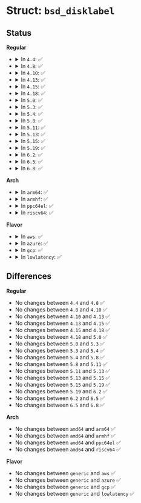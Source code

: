 # Struct: <code>bsd_disklabel</code>

## Status
<b>Regular</b>
<ul>
<li>
<details>
<summary>In <code>4.4</code>: ✅</summary>

```c
struct bsd_disklabel {
    __le32 d_magic;
    __s16 d_type;
    __s16 d_subtype;
    char d_typename[16];
    char d_packname[16];
    __u32 d_secsize;
    __u32 d_nsectors;
    __u32 d_ntracks;
    __u32 d_ncylinders;
    __u32 d_secpercyl;
    __u32 d_secperunit;
    __u16 d_sparespertrack;
    __u16 d_sparespercyl;
    __u32 d_acylinders;
    __u16 d_rpm;
    __u16 d_interleave;
    __u16 d_trackskew;
    __u16 d_cylskew;
    __u32 d_headswitch;
    __u32 d_trkseek;
    __u32 d_flags;
    __u32 d_drivedata[5];
    __u32 d_spare[5];
    __le32 d_magic2;
    __le16 d_checksum;
    __le16 d_npartitions;
    __le32 d_bbsize;
    __le32 d_sbsize;
    struct bsd_partition d_partitions[16];
};
```
</details>
</li>
<li>
<details>
<summary>In <code>4.8</code>: ✅</summary>

```c
struct bsd_disklabel {
    __le32 d_magic;
    __s16 d_type;
    __s16 d_subtype;
    char d_typename[16];
    char d_packname[16];
    __u32 d_secsize;
    __u32 d_nsectors;
    __u32 d_ntracks;
    __u32 d_ncylinders;
    __u32 d_secpercyl;
    __u32 d_secperunit;
    __u16 d_sparespertrack;
    __u16 d_sparespercyl;
    __u32 d_acylinders;
    __u16 d_rpm;
    __u16 d_interleave;
    __u16 d_trackskew;
    __u16 d_cylskew;
    __u32 d_headswitch;
    __u32 d_trkseek;
    __u32 d_flags;
    __u32 d_drivedata[5];
    __u32 d_spare[5];
    __le32 d_magic2;
    __le16 d_checksum;
    __le16 d_npartitions;
    __le32 d_bbsize;
    __le32 d_sbsize;
    struct bsd_partition d_partitions[16];
};
```
</details>
</li>
<li>
<details>
<summary>In <code>4.10</code>: ✅</summary>

```c
struct bsd_disklabel {
    __le32 d_magic;
    __s16 d_type;
    __s16 d_subtype;
    char d_typename[16];
    char d_packname[16];
    __u32 d_secsize;
    __u32 d_nsectors;
    __u32 d_ntracks;
    __u32 d_ncylinders;
    __u32 d_secpercyl;
    __u32 d_secperunit;
    __u16 d_sparespertrack;
    __u16 d_sparespercyl;
    __u32 d_acylinders;
    __u16 d_rpm;
    __u16 d_interleave;
    __u16 d_trackskew;
    __u16 d_cylskew;
    __u32 d_headswitch;
    __u32 d_trkseek;
    __u32 d_flags;
    __u32 d_drivedata[5];
    __u32 d_spare[5];
    __le32 d_magic2;
    __le16 d_checksum;
    __le16 d_npartitions;
    __le32 d_bbsize;
    __le32 d_sbsize;
    struct bsd_partition d_partitions[16];
};
```
</details>
</li>
<li>
<details>
<summary>In <code>4.13</code>: ✅</summary>

```c
struct bsd_disklabel {
    __le32 d_magic;
    __s16 d_type;
    __s16 d_subtype;
    char d_typename[16];
    char d_packname[16];
    __u32 d_secsize;
    __u32 d_nsectors;
    __u32 d_ntracks;
    __u32 d_ncylinders;
    __u32 d_secpercyl;
    __u32 d_secperunit;
    __u16 d_sparespertrack;
    __u16 d_sparespercyl;
    __u32 d_acylinders;
    __u16 d_rpm;
    __u16 d_interleave;
    __u16 d_trackskew;
    __u16 d_cylskew;
    __u32 d_headswitch;
    __u32 d_trkseek;
    __u32 d_flags;
    __u32 d_drivedata[5];
    __u32 d_spare[5];
    __le32 d_magic2;
    __le16 d_checksum;
    __le16 d_npartitions;
    __le32 d_bbsize;
    __le32 d_sbsize;
    struct bsd_partition d_partitions[16];
};
```
</details>
</li>
<li>
<details>
<summary>In <code>4.15</code>: ✅</summary>

```c
struct bsd_disklabel {
    __le32 d_magic;
    __s16 d_type;
    __s16 d_subtype;
    char d_typename[16];
    char d_packname[16];
    __u32 d_secsize;
    __u32 d_nsectors;
    __u32 d_ntracks;
    __u32 d_ncylinders;
    __u32 d_secpercyl;
    __u32 d_secperunit;
    __u16 d_sparespertrack;
    __u16 d_sparespercyl;
    __u32 d_acylinders;
    __u16 d_rpm;
    __u16 d_interleave;
    __u16 d_trackskew;
    __u16 d_cylskew;
    __u32 d_headswitch;
    __u32 d_trkseek;
    __u32 d_flags;
    __u32 d_drivedata[5];
    __u32 d_spare[5];
    __le32 d_magic2;
    __le16 d_checksum;
    __le16 d_npartitions;
    __le32 d_bbsize;
    __le32 d_sbsize;
    struct bsd_partition d_partitions[16];
};
```
</details>
</li>
<li>
<details>
<summary>In <code>4.18</code>: ✅</summary>

```c
struct bsd_disklabel {
    __le32 d_magic;
    __s16 d_type;
    __s16 d_subtype;
    char d_typename[16];
    char d_packname[16];
    __u32 d_secsize;
    __u32 d_nsectors;
    __u32 d_ntracks;
    __u32 d_ncylinders;
    __u32 d_secpercyl;
    __u32 d_secperunit;
    __u16 d_sparespertrack;
    __u16 d_sparespercyl;
    __u32 d_acylinders;
    __u16 d_rpm;
    __u16 d_interleave;
    __u16 d_trackskew;
    __u16 d_cylskew;
    __u32 d_headswitch;
    __u32 d_trkseek;
    __u32 d_flags;
    __u32 d_drivedata[5];
    __u32 d_spare[5];
    __le32 d_magic2;
    __le16 d_checksum;
    __le16 d_npartitions;
    __le32 d_bbsize;
    __le32 d_sbsize;
    struct bsd_partition d_partitions[16];
};
```
</details>
</li>
<li>
<details>
<summary>In <code>5.0</code>: ✅</summary>

```c
struct bsd_disklabel {
    __le32 d_magic;
    __s16 d_type;
    __s16 d_subtype;
    char d_typename[16];
    char d_packname[16];
    __u32 d_secsize;
    __u32 d_nsectors;
    __u32 d_ntracks;
    __u32 d_ncylinders;
    __u32 d_secpercyl;
    __u32 d_secperunit;
    __u16 d_sparespertrack;
    __u16 d_sparespercyl;
    __u32 d_acylinders;
    __u16 d_rpm;
    __u16 d_interleave;
    __u16 d_trackskew;
    __u16 d_cylskew;
    __u32 d_headswitch;
    __u32 d_trkseek;
    __u32 d_flags;
    __u32 d_drivedata[5];
    __u32 d_spare[5];
    __le32 d_magic2;
    __le16 d_checksum;
    __le16 d_npartitions;
    __le32 d_bbsize;
    __le32 d_sbsize;
    struct bsd_partition d_partitions[16];
};
```
</details>
</li>
<li>
<details>
<summary>In <code>5.3</code>: ✅</summary>

```c
struct bsd_disklabel {
    __le32 d_magic;
    __s16 d_type;
    __s16 d_subtype;
    char d_typename[16];
    char d_packname[16];
    __u32 d_secsize;
    __u32 d_nsectors;
    __u32 d_ntracks;
    __u32 d_ncylinders;
    __u32 d_secpercyl;
    __u32 d_secperunit;
    __u16 d_sparespertrack;
    __u16 d_sparespercyl;
    __u32 d_acylinders;
    __u16 d_rpm;
    __u16 d_interleave;
    __u16 d_trackskew;
    __u16 d_cylskew;
    __u32 d_headswitch;
    __u32 d_trkseek;
    __u32 d_flags;
    __u32 d_drivedata[5];
    __u32 d_spare[5];
    __le32 d_magic2;
    __le16 d_checksum;
    __le16 d_npartitions;
    __le32 d_bbsize;
    __le32 d_sbsize;
    struct bsd_partition d_partitions[16];
};
```
</details>
</li>
<li>
<details>
<summary>In <code>5.4</code>: ✅</summary>

```c
struct bsd_disklabel {
    __le32 d_magic;
    __s16 d_type;
    __s16 d_subtype;
    char d_typename[16];
    char d_packname[16];
    __u32 d_secsize;
    __u32 d_nsectors;
    __u32 d_ntracks;
    __u32 d_ncylinders;
    __u32 d_secpercyl;
    __u32 d_secperunit;
    __u16 d_sparespertrack;
    __u16 d_sparespercyl;
    __u32 d_acylinders;
    __u16 d_rpm;
    __u16 d_interleave;
    __u16 d_trackskew;
    __u16 d_cylskew;
    __u32 d_headswitch;
    __u32 d_trkseek;
    __u32 d_flags;
    __u32 d_drivedata[5];
    __u32 d_spare[5];
    __le32 d_magic2;
    __le16 d_checksum;
    __le16 d_npartitions;
    __le32 d_bbsize;
    __le32 d_sbsize;
    struct bsd_partition d_partitions[16];
};
```
</details>
</li>
<li>
<details>
<summary>In <code>5.8</code>: ✅</summary>

```c
struct bsd_disklabel {
    __le32 d_magic;
    __s16 d_type;
    __s16 d_subtype;
    char d_typename[16];
    char d_packname[16];
    __u32 d_secsize;
    __u32 d_nsectors;
    __u32 d_ntracks;
    __u32 d_ncylinders;
    __u32 d_secpercyl;
    __u32 d_secperunit;
    __u16 d_sparespertrack;
    __u16 d_sparespercyl;
    __u32 d_acylinders;
    __u16 d_rpm;
    __u16 d_interleave;
    __u16 d_trackskew;
    __u16 d_cylskew;
    __u32 d_headswitch;
    __u32 d_trkseek;
    __u32 d_flags;
    __u32 d_drivedata[5];
    __u32 d_spare[5];
    __le32 d_magic2;
    __le16 d_checksum;
    __le16 d_npartitions;
    __le32 d_bbsize;
    __le32 d_sbsize;
    struct bsd_partition d_partitions[16];
};
```
</details>
</li>
<li>
<details>
<summary>In <code>5.11</code>: ✅</summary>

```c
struct bsd_disklabel {
    __le32 d_magic;
    __s16 d_type;
    __s16 d_subtype;
    char d_typename[16];
    char d_packname[16];
    __u32 d_secsize;
    __u32 d_nsectors;
    __u32 d_ntracks;
    __u32 d_ncylinders;
    __u32 d_secpercyl;
    __u32 d_secperunit;
    __u16 d_sparespertrack;
    __u16 d_sparespercyl;
    __u32 d_acylinders;
    __u16 d_rpm;
    __u16 d_interleave;
    __u16 d_trackskew;
    __u16 d_cylskew;
    __u32 d_headswitch;
    __u32 d_trkseek;
    __u32 d_flags;
    __u32 d_drivedata[5];
    __u32 d_spare[5];
    __le32 d_magic2;
    __le16 d_checksum;
    __le16 d_npartitions;
    __le32 d_bbsize;
    __le32 d_sbsize;
    struct bsd_partition d_partitions[16];
};
```
</details>
</li>
<li>
<details>
<summary>In <code>5.13</code>: ✅</summary>

```c
struct bsd_disklabel {
    __le32 d_magic;
    __s16 d_type;
    __s16 d_subtype;
    char d_typename[16];
    char d_packname[16];
    __u32 d_secsize;
    __u32 d_nsectors;
    __u32 d_ntracks;
    __u32 d_ncylinders;
    __u32 d_secpercyl;
    __u32 d_secperunit;
    __u16 d_sparespertrack;
    __u16 d_sparespercyl;
    __u32 d_acylinders;
    __u16 d_rpm;
    __u16 d_interleave;
    __u16 d_trackskew;
    __u16 d_cylskew;
    __u32 d_headswitch;
    __u32 d_trkseek;
    __u32 d_flags;
    __u32 d_drivedata[5];
    __u32 d_spare[5];
    __le32 d_magic2;
    __le16 d_checksum;
    __le16 d_npartitions;
    __le32 d_bbsize;
    __le32 d_sbsize;
    struct bsd_partition d_partitions[16];
};
```
</details>
</li>
<li>
<details>
<summary>In <code>5.15</code>: ✅</summary>

```c
struct bsd_disklabel {
    __le32 d_magic;
    __s16 d_type;
    __s16 d_subtype;
    char d_typename[16];
    char d_packname[16];
    __u32 d_secsize;
    __u32 d_nsectors;
    __u32 d_ntracks;
    __u32 d_ncylinders;
    __u32 d_secpercyl;
    __u32 d_secperunit;
    __u16 d_sparespertrack;
    __u16 d_sparespercyl;
    __u32 d_acylinders;
    __u16 d_rpm;
    __u16 d_interleave;
    __u16 d_trackskew;
    __u16 d_cylskew;
    __u32 d_headswitch;
    __u32 d_trkseek;
    __u32 d_flags;
    __u32 d_drivedata[5];
    __u32 d_spare[5];
    __le32 d_magic2;
    __le16 d_checksum;
    __le16 d_npartitions;
    __le32 d_bbsize;
    __le32 d_sbsize;
    struct bsd_partition d_partitions[16];
};
```
</details>
</li>
<li>
<details>
<summary>In <code>5.19</code>: ✅</summary>

```c
struct bsd_disklabel {
    __le32 d_magic;
    __s16 d_type;
    __s16 d_subtype;
    char d_typename[16];
    char d_packname[16];
    __u32 d_secsize;
    __u32 d_nsectors;
    __u32 d_ntracks;
    __u32 d_ncylinders;
    __u32 d_secpercyl;
    __u32 d_secperunit;
    __u16 d_sparespertrack;
    __u16 d_sparespercyl;
    __u32 d_acylinders;
    __u16 d_rpm;
    __u16 d_interleave;
    __u16 d_trackskew;
    __u16 d_cylskew;
    __u32 d_headswitch;
    __u32 d_trkseek;
    __u32 d_flags;
    __u32 d_drivedata[5];
    __u32 d_spare[5];
    __le32 d_magic2;
    __le16 d_checksum;
    __le16 d_npartitions;
    __le32 d_bbsize;
    __le32 d_sbsize;
    struct bsd_partition d_partitions[16];
};
```
</details>
</li>
<li>
<details>
<summary>In <code>6.2</code>: ✅</summary>

```c
struct bsd_disklabel {
    __le32 d_magic;
    __s16 d_type;
    __s16 d_subtype;
    char d_typename[16];
    char d_packname[16];
    __u32 d_secsize;
    __u32 d_nsectors;
    __u32 d_ntracks;
    __u32 d_ncylinders;
    __u32 d_secpercyl;
    __u32 d_secperunit;
    __u16 d_sparespertrack;
    __u16 d_sparespercyl;
    __u32 d_acylinders;
    __u16 d_rpm;
    __u16 d_interleave;
    __u16 d_trackskew;
    __u16 d_cylskew;
    __u32 d_headswitch;
    __u32 d_trkseek;
    __u32 d_flags;
    __u32 d_drivedata[5];
    __u32 d_spare[5];
    __le32 d_magic2;
    __le16 d_checksum;
    __le16 d_npartitions;
    __le32 d_bbsize;
    __le32 d_sbsize;
    struct bsd_partition d_partitions[16];
};
```
</details>
</li>
<li>
<details>
<summary>In <code>6.5</code>: ✅</summary>

```c
struct bsd_disklabel {
    __le32 d_magic;
    __s16 d_type;
    __s16 d_subtype;
    char d_typename[16];
    char d_packname[16];
    __u32 d_secsize;
    __u32 d_nsectors;
    __u32 d_ntracks;
    __u32 d_ncylinders;
    __u32 d_secpercyl;
    __u32 d_secperunit;
    __u16 d_sparespertrack;
    __u16 d_sparespercyl;
    __u32 d_acylinders;
    __u16 d_rpm;
    __u16 d_interleave;
    __u16 d_trackskew;
    __u16 d_cylskew;
    __u32 d_headswitch;
    __u32 d_trkseek;
    __u32 d_flags;
    __u32 d_drivedata[5];
    __u32 d_spare[5];
    __le32 d_magic2;
    __le16 d_checksum;
    __le16 d_npartitions;
    __le32 d_bbsize;
    __le32 d_sbsize;
    struct bsd_partition d_partitions[16];
};
```
</details>
</li>
<li>
<details>
<summary>In <code>6.8</code>: ✅</summary>

```c
struct bsd_disklabel {
    __le32 d_magic;
    __s16 d_type;
    __s16 d_subtype;
    char d_typename[16];
    char d_packname[16];
    __u32 d_secsize;
    __u32 d_nsectors;
    __u32 d_ntracks;
    __u32 d_ncylinders;
    __u32 d_secpercyl;
    __u32 d_secperunit;
    __u16 d_sparespertrack;
    __u16 d_sparespercyl;
    __u32 d_acylinders;
    __u16 d_rpm;
    __u16 d_interleave;
    __u16 d_trackskew;
    __u16 d_cylskew;
    __u32 d_headswitch;
    __u32 d_trkseek;
    __u32 d_flags;
    __u32 d_drivedata[5];
    __u32 d_spare[5];
    __le32 d_magic2;
    __le16 d_checksum;
    __le16 d_npartitions;
    __le32 d_bbsize;
    __le32 d_sbsize;
    struct bsd_partition d_partitions[16];
};
```
</details>
</li>
</ul>
<b>Arch</b>
<ul>
<li>
<details>
<summary>In <code>arm64</code>: ✅</summary>

```c
struct bsd_disklabel {
    __le32 d_magic;
    __s16 d_type;
    __s16 d_subtype;
    char d_typename[16];
    char d_packname[16];
    __u32 d_secsize;
    __u32 d_nsectors;
    __u32 d_ntracks;
    __u32 d_ncylinders;
    __u32 d_secpercyl;
    __u32 d_secperunit;
    __u16 d_sparespertrack;
    __u16 d_sparespercyl;
    __u32 d_acylinders;
    __u16 d_rpm;
    __u16 d_interleave;
    __u16 d_trackskew;
    __u16 d_cylskew;
    __u32 d_headswitch;
    __u32 d_trkseek;
    __u32 d_flags;
    __u32 d_drivedata[5];
    __u32 d_spare[5];
    __le32 d_magic2;
    __le16 d_checksum;
    __le16 d_npartitions;
    __le32 d_bbsize;
    __le32 d_sbsize;
    struct bsd_partition d_partitions[16];
};
```
</details>
</li>
<li>
<details>
<summary>In <code>armhf</code>: ✅</summary>

```c
struct bsd_disklabel {
    __le32 d_magic;
    __s16 d_type;
    __s16 d_subtype;
    char d_typename[16];
    char d_packname[16];
    __u32 d_secsize;
    __u32 d_nsectors;
    __u32 d_ntracks;
    __u32 d_ncylinders;
    __u32 d_secpercyl;
    __u32 d_secperunit;
    __u16 d_sparespertrack;
    __u16 d_sparespercyl;
    __u32 d_acylinders;
    __u16 d_rpm;
    __u16 d_interleave;
    __u16 d_trackskew;
    __u16 d_cylskew;
    __u32 d_headswitch;
    __u32 d_trkseek;
    __u32 d_flags;
    __u32 d_drivedata[5];
    __u32 d_spare[5];
    __le32 d_magic2;
    __le16 d_checksum;
    __le16 d_npartitions;
    __le32 d_bbsize;
    __le32 d_sbsize;
    struct bsd_partition d_partitions[16];
};
```
</details>
</li>
<li>
<details>
<summary>In <code>ppc64el</code>: ✅</summary>

```c
struct bsd_disklabel {
    __le32 d_magic;
    __s16 d_type;
    __s16 d_subtype;
    char d_typename[16];
    char d_packname[16];
    __u32 d_secsize;
    __u32 d_nsectors;
    __u32 d_ntracks;
    __u32 d_ncylinders;
    __u32 d_secpercyl;
    __u32 d_secperunit;
    __u16 d_sparespertrack;
    __u16 d_sparespercyl;
    __u32 d_acylinders;
    __u16 d_rpm;
    __u16 d_interleave;
    __u16 d_trackskew;
    __u16 d_cylskew;
    __u32 d_headswitch;
    __u32 d_trkseek;
    __u32 d_flags;
    __u32 d_drivedata[5];
    __u32 d_spare[5];
    __le32 d_magic2;
    __le16 d_checksum;
    __le16 d_npartitions;
    __le32 d_bbsize;
    __le32 d_sbsize;
    struct bsd_partition d_partitions[16];
};
```
</details>
</li>
<li>
<details>
<summary>In <code>riscv64</code>: ✅</summary>

```c
struct bsd_disklabel {
    __le32 d_magic;
    __s16 d_type;
    __s16 d_subtype;
    char d_typename[16];
    char d_packname[16];
    __u32 d_secsize;
    __u32 d_nsectors;
    __u32 d_ntracks;
    __u32 d_ncylinders;
    __u32 d_secpercyl;
    __u32 d_secperunit;
    __u16 d_sparespertrack;
    __u16 d_sparespercyl;
    __u32 d_acylinders;
    __u16 d_rpm;
    __u16 d_interleave;
    __u16 d_trackskew;
    __u16 d_cylskew;
    __u32 d_headswitch;
    __u32 d_trkseek;
    __u32 d_flags;
    __u32 d_drivedata[5];
    __u32 d_spare[5];
    __le32 d_magic2;
    __le16 d_checksum;
    __le16 d_npartitions;
    __le32 d_bbsize;
    __le32 d_sbsize;
    struct bsd_partition d_partitions[16];
};
```
</details>
</li>
</ul>
<b>Flavor</b>
<ul>
<li>
<details>
<summary>In <code>aws</code>: ✅</summary>

```c
struct bsd_disklabel {
    __le32 d_magic;
    __s16 d_type;
    __s16 d_subtype;
    char d_typename[16];
    char d_packname[16];
    __u32 d_secsize;
    __u32 d_nsectors;
    __u32 d_ntracks;
    __u32 d_ncylinders;
    __u32 d_secpercyl;
    __u32 d_secperunit;
    __u16 d_sparespertrack;
    __u16 d_sparespercyl;
    __u32 d_acylinders;
    __u16 d_rpm;
    __u16 d_interleave;
    __u16 d_trackskew;
    __u16 d_cylskew;
    __u32 d_headswitch;
    __u32 d_trkseek;
    __u32 d_flags;
    __u32 d_drivedata[5];
    __u32 d_spare[5];
    __le32 d_magic2;
    __le16 d_checksum;
    __le16 d_npartitions;
    __le32 d_bbsize;
    __le32 d_sbsize;
    struct bsd_partition d_partitions[16];
};
```
</details>
</li>
<li>
<details>
<summary>In <code>azure</code>: ✅</summary>

```c
struct bsd_disklabel {
    __le32 d_magic;
    __s16 d_type;
    __s16 d_subtype;
    char d_typename[16];
    char d_packname[16];
    __u32 d_secsize;
    __u32 d_nsectors;
    __u32 d_ntracks;
    __u32 d_ncylinders;
    __u32 d_secpercyl;
    __u32 d_secperunit;
    __u16 d_sparespertrack;
    __u16 d_sparespercyl;
    __u32 d_acylinders;
    __u16 d_rpm;
    __u16 d_interleave;
    __u16 d_trackskew;
    __u16 d_cylskew;
    __u32 d_headswitch;
    __u32 d_trkseek;
    __u32 d_flags;
    __u32 d_drivedata[5];
    __u32 d_spare[5];
    __le32 d_magic2;
    __le16 d_checksum;
    __le16 d_npartitions;
    __le32 d_bbsize;
    __le32 d_sbsize;
    struct bsd_partition d_partitions[16];
};
```
</details>
</li>
<li>
<details>
<summary>In <code>gcp</code>: ✅</summary>

```c
struct bsd_disklabel {
    __le32 d_magic;
    __s16 d_type;
    __s16 d_subtype;
    char d_typename[16];
    char d_packname[16];
    __u32 d_secsize;
    __u32 d_nsectors;
    __u32 d_ntracks;
    __u32 d_ncylinders;
    __u32 d_secpercyl;
    __u32 d_secperunit;
    __u16 d_sparespertrack;
    __u16 d_sparespercyl;
    __u32 d_acylinders;
    __u16 d_rpm;
    __u16 d_interleave;
    __u16 d_trackskew;
    __u16 d_cylskew;
    __u32 d_headswitch;
    __u32 d_trkseek;
    __u32 d_flags;
    __u32 d_drivedata[5];
    __u32 d_spare[5];
    __le32 d_magic2;
    __le16 d_checksum;
    __le16 d_npartitions;
    __le32 d_bbsize;
    __le32 d_sbsize;
    struct bsd_partition d_partitions[16];
};
```
</details>
</li>
<li>
<details>
<summary>In <code>lowlatency</code>: ✅</summary>

```c
struct bsd_disklabel {
    __le32 d_magic;
    __s16 d_type;
    __s16 d_subtype;
    char d_typename[16];
    char d_packname[16];
    __u32 d_secsize;
    __u32 d_nsectors;
    __u32 d_ntracks;
    __u32 d_ncylinders;
    __u32 d_secpercyl;
    __u32 d_secperunit;
    __u16 d_sparespertrack;
    __u16 d_sparespercyl;
    __u32 d_acylinders;
    __u16 d_rpm;
    __u16 d_interleave;
    __u16 d_trackskew;
    __u16 d_cylskew;
    __u32 d_headswitch;
    __u32 d_trkseek;
    __u32 d_flags;
    __u32 d_drivedata[5];
    __u32 d_spare[5];
    __le32 d_magic2;
    __le16 d_checksum;
    __le16 d_npartitions;
    __le32 d_bbsize;
    __le32 d_sbsize;
    struct bsd_partition d_partitions[16];
};
```
</details>
</li>
</ul>

## Differences
<b>Regular</b>
<ul>
<li>
No changes between <code>4.4</code> and <code>4.8</code> ✅
</li>
<li>
No changes between <code>4.8</code> and <code>4.10</code> ✅
</li>
<li>
No changes between <code>4.10</code> and <code>4.13</code> ✅
</li>
<li>
No changes between <code>4.13</code> and <code>4.15</code> ✅
</li>
<li>
No changes between <code>4.15</code> and <code>4.18</code> ✅
</li>
<li>
No changes between <code>4.18</code> and <code>5.0</code> ✅
</li>
<li>
No changes between <code>5.0</code> and <code>5.3</code> ✅
</li>
<li>
No changes between <code>5.3</code> and <code>5.4</code> ✅
</li>
<li>
No changes between <code>5.4</code> and <code>5.8</code> ✅
</li>
<li>
No changes between <code>5.8</code> and <code>5.11</code> ✅
</li>
<li>
No changes between <code>5.11</code> and <code>5.13</code> ✅
</li>
<li>
No changes between <code>5.13</code> and <code>5.15</code> ✅
</li>
<li>
No changes between <code>5.15</code> and <code>5.19</code> ✅
</li>
<li>
No changes between <code>5.19</code> and <code>6.2</code> ✅
</li>
<li>
No changes between <code>6.2</code> and <code>6.5</code> ✅
</li>
<li>
No changes between <code>6.5</code> and <code>6.8</code> ✅
</li>
</ul>
<b>Arch</b>
<ul>
<li>
No changes between <code>amd64</code> and <code>arm64</code> ✅
</li>
<li>
No changes between <code>amd64</code> and <code>armhf</code> ✅
</li>
<li>
No changes between <code>amd64</code> and <code>ppc64el</code> ✅
</li>
<li>
No changes between <code>amd64</code> and <code>riscv64</code> ✅
</li>
</ul>
<b>Flavor</b>
<ul>
<li>
No changes between <code>generic</code> and <code>aws</code> ✅
</li>
<li>
No changes between <code>generic</code> and <code>azure</code> ✅
</li>
<li>
No changes between <code>generic</code> and <code>gcp</code> ✅
</li>
<li>
No changes between <code>generic</code> and <code>lowlatency</code> ✅
</li>
</ul>
